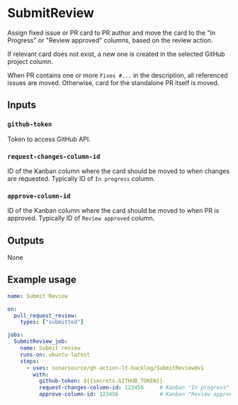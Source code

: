 # SubmitReview

Assign fixed issue or PR card to PR author and move the card to the "In Progress" or "Review approved" columns, based on the review action.

If relevant card does not exist, a new one is created in the selected GitHub project column.

When PR contains one or more `Fixes #...` in the description, all referenced issues are moved. Otherwise, card for the standalone PR itself is moved.

## Inputs

### `github-token`

Token to access GitHub API.

### `request-changes-column-id`

ID of the Kanban column where the card should be moved to when changes are requested. Typically ID of `In progress` column.

### `approve-column-id`

ID of the Kanban column where the card should be moved to when PR is approved. Typically ID of `Review approved` column.

## Outputs

None

## Example usage

```yaml
name: Submit Review

on:
  pull_request_review:
    types: ["submitted"]

jobs:
  SubmitReview_job:
    name: Submit review
    runs-on: ubuntu-latest
    steps:
      - uses: sonarsource/gh-action-lt-backlog/SubmitReview@v1
        with:
          github-token: ${{secrets.GITHUB_TOKEN}}
          request-changes-column-id: 123456     # Kanban "In progress" column
          approve-column-id: 123456             # Kanban "Review approved" column
```